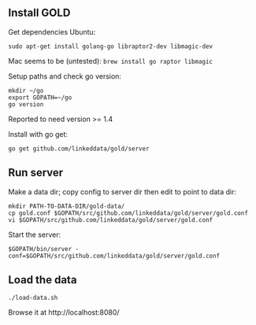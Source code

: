 
## Install GOLD

Get dependencies Ubuntu:

    sudo apt-get install golang-go libraptor2-dev libmagic-dev

Mac seems to be (untested): `brew install go raptor libmagic`

Setup paths and check go version:

    mkdir ~/go
    export GOPATH=~/go
    go version

Reported to need version >= 1.4

Install with go get:

    go get github.com/linkeddata/gold/server

## Run server

Make a data dir; copy config to server dir then edit to point to data dir:

    mkdir PATH-TO-DATA-DIR/gold-data/
    cp gold.conf $GOPATH/src/github.com/linkeddata/gold/server/gold.conf
    vi $GOPATH/src/github.com/linkeddata/gold/server/gold.conf

Start the server:

    $GOPATH/bin/server -conf=$GOPATH/src/github.com/linkeddata/gold/server/gold.conf

## Load the data

    ./load-data.sh

Browse it at http://localhost:8080/

